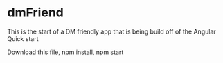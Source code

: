 # dmFriend
This is the start of a DM friendly app that is being build off of the Angular Quick start

Download this file, npm install, npm start

